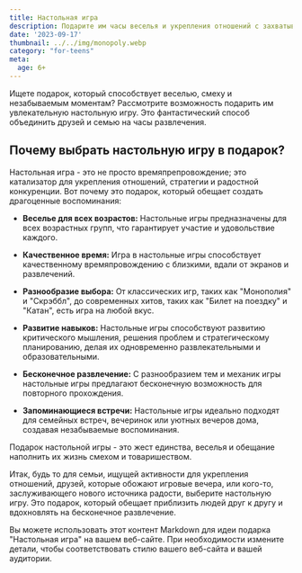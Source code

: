```yaml
---
title: Настольная игра
description: Подарите им часы веселья и укрепления отношений с захватывающей настольной игрой.
date: '2023-09-17'
thumbnail: ../../img/monopoly.webp
category: "for-teens"
meta:
  age: 6+
---
```

Ищете подарок, который способствует веселью, смеху и незабываемым моментам? Рассмотрите возможность подарить им увлекательную настольную игру. Это фантастический способ объединить друзей и семью на часы развлечения.

## Почему выбрать настольную игру в подарок?

Настольная игра - это не просто времяпрепровождение; это катализатор для укрепления отношений, стратегии и радостной конкуренции. Вот почему это подарок, который обещает создать драгоценные воспоминания:

- **Веселье для всех возрастов:** Настольные игры предназначены для всех возрастных групп, что гарантирует участие и удовольствие каждого.

- **Качественное время:** Игра в настольные игры способствует качественному времяпровождению с близкими, вдали от экранов и развлечений.

- **Разнообразие выбора:** От классических игр, таких как "Монополия" и "Скрэббл", до современных хитов, таких как "Билет на поездку" и "Катан", есть игра на любой вкус.

- **Развитие навыков:** Настольные игры способствуют развитию критического мышления, решения проблем и стратегическому планированию, делая их одновременно развлекательными и образовательными.

- **Бесконечное развлечение:** С разнообразием тем и механик игры настольные игры предлагают бесконечную возможность для повторного прохождения.

- **Запоминающиеся встречи:** Настольные игры идеально подходят для семейных встреч, вечеринок или уютных вечеров дома, создавая незабываемые воспоминания.

Подарок настольной игры - это жест единства, веселья и обещание наполнить их жизнь смехом и товаришеством.

Итак, будь то для семьи, ищущей активности для укрепления отношений, друзей, которые обожают игровые вечера, или кого-то, заслуживающего нового источника радости, выберите настольную игру. Это подарок, который обещает приблизить людей друг к другу и вдохновлять на бесконечное развлечение.

Вы можете использовать этот контент Markdown для идеи подарка "Настольная игра" на вашем веб-сайте. При необходимости измените детали, чтобы соответствовать стилю вашего веб-сайта и вашей аудитории.

